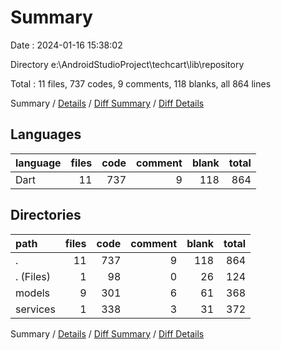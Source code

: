 # Summary

Date : 2024-01-16 15:38:02

Directory e:\\AndroidStudioProject\\techcart\\lib\\repository

Total : 11 files,  737 codes, 9 comments, 118 blanks, all 864 lines

Summary / [Details](details.md) / [Diff Summary](diff.md) / [Diff Details](diff-details.md)

## Languages
| language | files | code | comment | blank | total |
| :--- | ---: | ---: | ---: | ---: | ---: |
| Dart | 11 | 737 | 9 | 118 | 864 |

## Directories
| path | files | code | comment | blank | total |
| :--- | ---: | ---: | ---: | ---: | ---: |
| . | 11 | 737 | 9 | 118 | 864 |
| . (Files) | 1 | 98 | 0 | 26 | 124 |
| models | 9 | 301 | 6 | 61 | 368 |
| services | 1 | 338 | 3 | 31 | 372 |

Summary / [Details](details.md) / [Diff Summary](diff.md) / [Diff Details](diff-details.md)